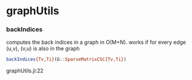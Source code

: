 # graphUtils
### backIndices
computes the back indices in a graph in O(M+N). works if for every edge (u,v), (v,u) is also in the graph 


```julia
backIndices{Tv,Ti}(G::SparseMatrixCSC{Tv,Ti})
```

graphUtils.jl:22



